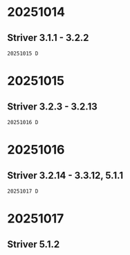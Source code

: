 # 20251014

## Striver 3.1.1 - 3.2.2

    20251015 D

# 20251015

## Striver 3.2.3 - 3.2.13

    20251016 D

# 20251016

## Striver 3.2.14 - 3.3.12, 5.1.1

    20251017 D

# 20251017

## Striver 5.1.2
